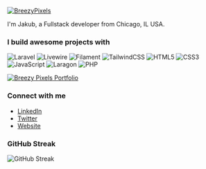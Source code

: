 [![BreezyPixels](https://breezy.b-cdn.net/breezypixels/assets/breezy-pixels-thumbnail-banner.png)](https://breezypixels.com)


I'm Jakub, a Fullstack developer from Chicago, IL USA.

### I build awesome projects with

![Laravel](https://img.shields.io/badge/-Laravel-FF2D20?style=flat-square&logo=laravel&logoColor=white)
![Livewire](https://img.shields.io/badge/-Livewire-4E56A6?style=flat-square&logo=livewire&logoColor=white)
![Filament](https://img.shields.io/badge/-Filament-4E56A6?style=flat-square&logo=filament&logoColor=white)
![TailwindCSS](https://img.shields.io/badge/-TailwindCSS-38B2AC?style=flat-square&logo=tailwind-css&logoColor=white)
![HTML5](https://img.shields.io/badge/-HTML5-E34F26?style=flat-square&logo=html5&logoColor=white)
![CSS3](https://img.shields.io/badge/-CSS3-1572B6?style=flat-square&logo=css3&logoColor=white)
![JavaScript](https://img.shields.io/badge/-JavaScript-F7DF1E?style=flat-square&logo=javascript&logoColor=white)
![Laragon](https://img.shields.io/badge/-Laragon-0E83CD?style=flat-square&logo=laragon&logoColor=white)
![PHP](https://img.shields.io/badge/-PHP-777BB4?style=flat-square&logo=php&logoColor=white)

[![Breezy Pixels Portfolio](https://breezy.b-cdn.net/breezypixels/assets/portfolio-grid.webp)](https://breezypixels.com/portfolio)

### Connect with me
- [LinkedIn](https://linkedin.com/in/yourlinkedinhandle)
- [Twitter](https://twitter.com/breezypixels)
- [Website](https://breezypixels.com)

<!-- You can add an automatically updated section using GitHub Actions or a GitHub README Stats generator -->


### GitHub Streak
![GitHub Streak](https://github-readme-streak-stats.herokuapp.com/?user=Jakub003&theme=radical)
